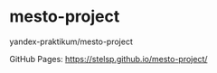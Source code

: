 # mesto-project

yandex-praktikum/mesto-project

GitHub Pages: https://stelsp.github.io/mesto-project/

